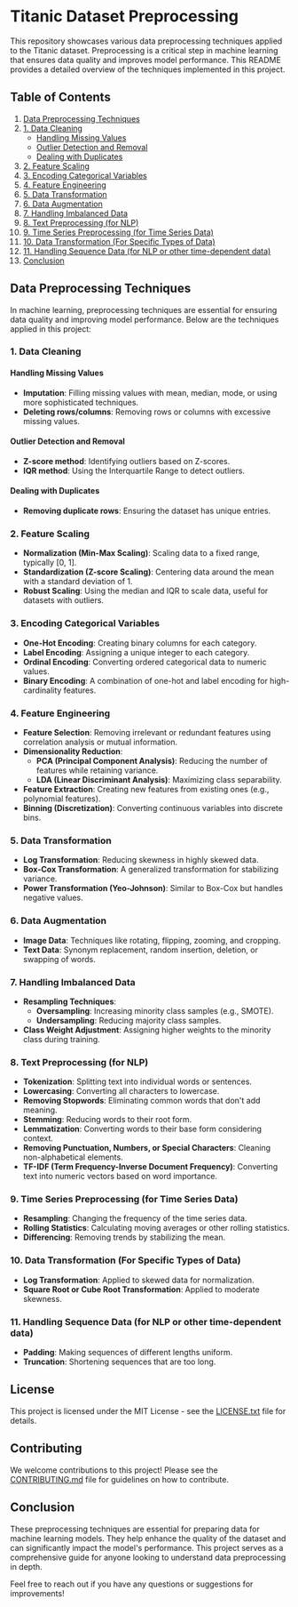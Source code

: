 # Titanic Dataset Preprocessing

This repository showcases various data preprocessing techniques applied to the Titanic dataset. Preprocessing is a critical step in machine learning that ensures data quality and improves model performance. This README provides a detailed overview of the techniques implemented in this project.

## Table of Contents
1. [Data Preprocessing Techniques](#data-preprocessing-techniques)
2. [1. Data Cleaning](#1-data-cleaning)
   - [Handling Missing Values](#handling-missing-values)
   - [Outlier Detection and Removal](#outlier-detection-and-removal)
   - [Dealing with Duplicates](#dealing-with-duplicates)
3. [2. Feature Scaling](#2-feature-scaling)
4. [3. Encoding Categorical Variables](#3-encoding-categorical-variables)
5. [4. Feature Engineering](#4-feature-engineering)
6. [5. Data Transformation](#5-data-transformation)
7. [6. Data Augmentation](#6-data-augmentation)
8. [7. Handling Imbalanced Data](#7-handling-imbalanced-data)
9. [8. Text Preprocessing (for NLP)](#8-text-preprocessing-for-nlp)
10. [9. Time Series Preprocessing (for Time Series Data)](#9-time-series-preprocessing-for-time-series-data)
11. [10. Data Transformation (For Specific Types of Data)](#10-data-transformation-for-specific-types-of-data)
12. [11. Handling Sequence Data (for NLP or other time-dependent data)](#11-handling-sequence-data-for-nlp-or-other-time-dependent-data)
13. [Conclusion](#conclusion)

## Data Preprocessing Techniques

In machine learning, preprocessing techniques are essential for ensuring data quality and improving model performance. Below are the techniques applied in this project:

### 1. Data Cleaning

#### Handling Missing Values
- **Imputation**: Filling missing values with mean, median, mode, or using more sophisticated techniques.
- **Deleting rows/columns**: Removing rows or columns with excessive missing values.

#### Outlier Detection and Removal
- **Z-score method**: Identifying outliers based on Z-scores.
- **IQR method**: Using the Interquartile Range to detect outliers.

#### Dealing with Duplicates
- **Removing duplicate rows**: Ensuring the dataset has unique entries.

### 2. Feature Scaling
- **Normalization (Min-Max Scaling)**: Scaling data to a fixed range, typically [0, 1].
- **Standardization (Z-score Scaling)**: Centering data around the mean with a standard deviation of 1.
- **Robust Scaling**: Using the median and IQR to scale data, useful for datasets with outliers.

### 3. Encoding Categorical Variables
- **One-Hot Encoding**: Creating binary columns for each category.
- **Label Encoding**: Assigning a unique integer to each category.
- **Ordinal Encoding**: Converting ordered categorical data to numeric values.
- **Binary Encoding**: A combination of one-hot and label encoding for high-cardinality features.

### 4. Feature Engineering
- **Feature Selection**: Removing irrelevant or redundant features using correlation analysis or mutual information.
- **Dimensionality Reduction**:
  - **PCA (Principal Component Analysis)**: Reducing the number of features while retaining variance.
  - **LDA (Linear Discriminant Analysis)**: Maximizing class separability.
- **Feature Extraction**: Creating new features from existing ones (e.g., polynomial features).
- **Binning (Discretization)**: Converting continuous variables into discrete bins.

### 5. Data Transformation
- **Log Transformation**: Reducing skewness in highly skewed data.
- **Box-Cox Transformation**: A generalized transformation for stabilizing variance.
- **Power Transformation (Yeo-Johnson)**: Similar to Box-Cox but handles negative values.

### 6. Data Augmentation
- **Image Data**: Techniques like rotating, flipping, zooming, and cropping.
- **Text Data**: Synonym replacement, random insertion, deletion, or swapping of words.

### 7. Handling Imbalanced Data
- **Resampling Techniques**:
  - **Oversampling**: Increasing minority class samples (e.g., SMOTE).
  - **Undersampling**: Reducing majority class samples.
- **Class Weight Adjustment**: Assigning higher weights to the minority class during training.

### 8. Text Preprocessing (for NLP)
- **Tokenization**: Splitting text into individual words or sentences.
- **Lowercasing**: Converting all characters to lowercase.
- **Removing Stopwords**: Eliminating common words that don't add meaning.
- **Stemming**: Reducing words to their root form.
- **Lemmatization**: Converting words to their base form considering context.
- **Removing Punctuation, Numbers, or Special Characters**: Cleaning non-alphabetical elements.
- **TF-IDF (Term Frequency-Inverse Document Frequency)**: Converting text into numeric vectors based on word importance.

### 9. Time Series Preprocessing (for Time Series Data)
- **Resampling**: Changing the frequency of the time series data.
- **Rolling Statistics**: Calculating moving averages or other rolling statistics.
- **Differencing**: Removing trends by stabilizing the mean.

### 10. Data Transformation (For Specific Types of Data)
- **Log Transformation**: Applied to skewed data for normalization.
- **Square Root or Cube Root Transformation**: Applied to moderate skewness.

### 11. Handling Sequence Data (for NLP or other time-dependent data)
- **Padding**: Making sequences of different lengths uniform.
- **Truncation**: Shortening sequences that are too long.

## License
This project is licensed under the MIT License - see the [LICENSE.txt](LICENSE.txt) file for details.

## Contributing
We welcome contributions to this project! Please see the [CONTRIBUTING.md](CONTRIBUTING.md) file for guidelines on how to contribute.

## Conclusion
These preprocessing techniques are essential for preparing data for machine learning models. They help enhance the quality of the dataset and can significantly impact the model's performance. This project serves as a comprehensive guide for anyone looking to understand data preprocessing in depth.

Feel free to reach out if you have any questions or suggestions for improvements!
